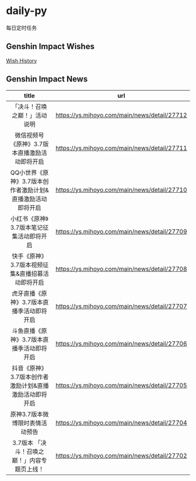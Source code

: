 # daily-py
每日定时任务


## Genshin Impact Wishes
[Wish History](./genshin_impact_wish.md)


## Genshin Impact News

| title | url |
|:---:|:---:|
| 「决斗！召唤之巅！」活动说明 | https://ys.mihoyo.com/main/news/detail/27712 |
| 微信视频号《原神》3.7版本直播激励活动即将开启 | https://ys.mihoyo.com/main/news/detail/27711 |
| QQ小世界《原神》3.7版本创作者激励计划&amp;直播激励活动即将开启 | https://ys.mihoyo.com/main/news/detail/27710 |
| 小红书《原神》3.7版本笔记征集活动即将开启 | https://ys.mihoyo.com/main/news/detail/27709 |
| 快手《原神》3.7版本视频征集&amp;直播招募活动即将开启 | https://ys.mihoyo.com/main/news/detail/27708 |
| 虎牙直播《原神》3.7版本直播季活动即将开启 | https://ys.mihoyo.com/main/news/detail/27707 |
| 斗鱼直播《原神》3.7版本直播季活动即将开启 | https://ys.mihoyo.com/main/news/detail/27706 |
| 抖音《原神》3.7版本创作者激励计划&amp;直播激励活动即将开启 | https://ys.mihoyo.com/main/news/detail/27705 |
| 原神3.7版本微博限时表情活动预告 | https://ys.mihoyo.com/main/news/detail/27704 |
| 3.7版本 「决斗！召唤之巅！」内容专题页上线！ | https://ys.mihoyo.com/main/news/detail/27702 |

